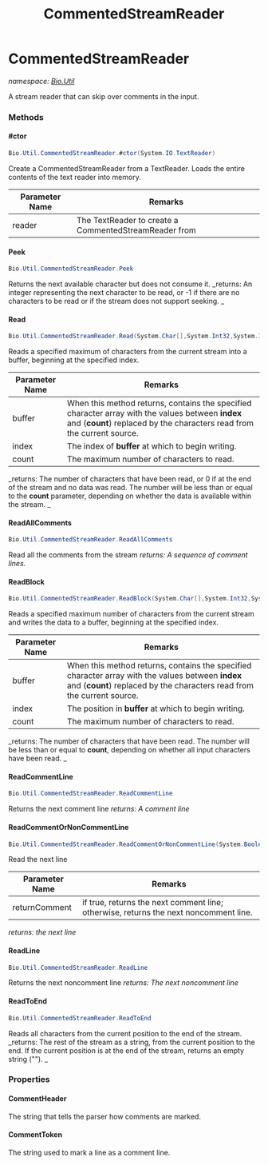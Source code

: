 ﻿---
title: CommentedStreamReader
---

# CommentedStreamReader
_namespace: [Bio.Util](N-Bio.Util.html)_

A stream reader that can skip over comments in the input.

### Methods

#### #ctor
```csharp
Bio.Util.CommentedStreamReader.#ctor(System.IO.TextReader)
```
Create a CommentedStreamReader from a TextReader. Loads the entire contents of the text reader into memory.

|Parameter Name|Remarks|
|--------------|-------|
|reader|The TextReader to create a CommentedStreamReader from|


#### Peek
```csharp
Bio.Util.CommentedStreamReader.Peek
```
Returns the next available character but does not consume it.
_returns: 
            An integer representing the next character to be read, or -1 if there are no characters to be read or if the stream does not support seeking.
            _

#### Read
```csharp
Bio.Util.CommentedStreamReader.Read(System.Char[],System.Int32,System.Int32)
```
Reads a specified maximum of characters from the current stream into a buffer, beginning at the specified index.

|Parameter Name|Remarks|
|--------------|-------|
|buffer|When this method returns, contains the specified character array with the values between **index** and (**count**) replaced by the characters read from the current source. |
|index|The index of **buffer** at which to begin writing. |
|count|The maximum number of characters to read. |

_returns: 
            The number of characters that have been read, or 0 if at the end of the stream and no data was read. The number will be less than or equal to the **count** parameter, depending on whether the data is available within the stream.
            _

#### ReadAllComments
```csharp
Bio.Util.CommentedStreamReader.ReadAllComments
```
Read all the comments from the stream
_returns: A sequence of comment lines._

#### ReadBlock
```csharp
Bio.Util.CommentedStreamReader.ReadBlock(System.Char[],System.Int32,System.Int32)
```
Reads a specified maximum number of characters from the current stream and writes the data to a buffer, beginning at the specified index.

|Parameter Name|Remarks|
|--------------|-------|
|buffer|When this method returns, contains the specified character array with the values between **index** and (**count**) replaced by the characters read from the current source.|
|index|The position in **buffer** at which to begin writing.|
|count|The maximum number of characters to read.|

_returns: 
            The number of characters that have been read. The number will be less than or equal to **count**, depending on whether all input characters have been read.
            _

#### ReadCommentLine
```csharp
Bio.Util.CommentedStreamReader.ReadCommentLine
```
Returns the next comment line
_returns: A comment line_

#### ReadCommentOrNonCommentLine
```csharp
Bio.Util.CommentedStreamReader.ReadCommentOrNonCommentLine(System.Boolean)
```
Read the next line

|Parameter Name|Remarks|
|--------------|-------|
|returnComment|if true, returns the next comment line; otherwise, returns the next noncomment line.|

_returns: the next line_

#### ReadLine
```csharp
Bio.Util.CommentedStreamReader.ReadLine
```
Returns the next noncomment line
_returns: The next noncomment line_

#### ReadToEnd
```csharp
Bio.Util.CommentedStreamReader.ReadToEnd
```
Reads all characters from the current position to the end of the stream.
_returns: 
            The rest of the stream as a string, from the current position to the end. If the current position is at the end of the stream, returns an empty string ("").
            _



### Properties

#### CommentHeader
The string that tells the parser how comments are marked.
#### CommentToken
The string used to mark a line as a comment line.

